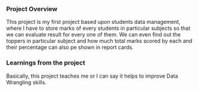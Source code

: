 ### Project Overview

 This project is my first project based upon students data management, where I have to store marks of every students in particular subjects so that we can evaluate result for every one of them. We can even find out the toppers in particular subject and how much total marks scored by each and their percentage can also pe shown in report cards. 


### Learnings from the project

 Basically, this project teaches me or I can say it helps to  improve  Data  Wrangling skills.


